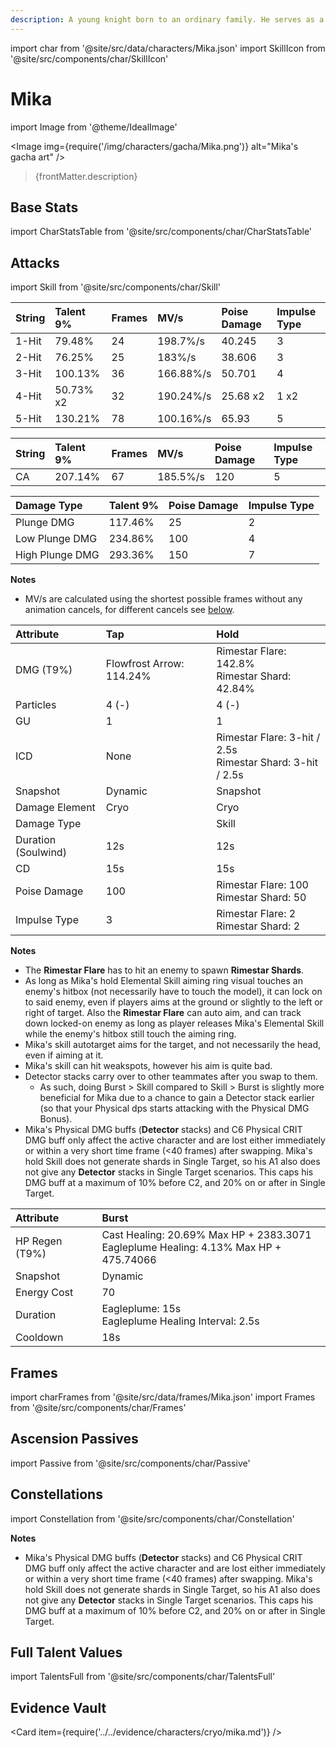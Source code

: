 ```yaml
---
description: A young knight born to an ordinary family. He serves as a Front-Line Surveyor in his Company. He is a low-key and cautious character.
---
```


import char from '@site/src/data/characters/Mika.json'
import SkillIcon from '@site/src/components/char/SkillIcon'

# Mika

import Image from '@theme/IdealImage'

<Image img={require('/img/characters/gacha/Mika.png')} alt="Mika's gacha art" />
<blockquote>{frontMatter.description}</blockquote>

<!--
## Resources

* [Mika Mains Discord]()
* [Full Mika Written Guide]()
* [Mika Quick Guide]()
* [# Minute Video Guide to Mika]()
-->

## Base Stats

import CharStatsTable from '@site/src/components/char/CharStatsTable'

<CharStatsTable char={char} />

## Attacks

import Skill from '@site/src/components/char/Skill'

<Tabs queryString="ability">
<TabItem value='na' label='Normal Attacks'>
<SkillIcon char={char} skill='na' />
<div class='talent-columns'>
<Skill char={char} skill='na' sectionFilter='Normal Attack' />

<!--
take frames (with hitlag -> na column) and mv/s from https://docs.google.com/spreadsheets/d/1l5DOZ6RgYYMIxMtJtd7oQNL9WWVNXcQL0nwan7q7QGc/edit?usp=sharing
take poise damage (rounded to 2 decimal points) and impulse type from https://genshin-impact.fandom.com/wiki/Interruption_Resistance/Data or the character's wiki page
-->


| String | Talent 9%   | Frames | MV/s       | Poise Damage   | Impulse Type |
| :----- | :---------- | :----- | :--------- | :------------- | :----------- |
| 1-Hit  |   79.48%    |   24   | 198.7%/s   |  40.245        |      3       |
| 2-Hit  |   76.25%	   |   25   | 183%/s     |  38.606        |      3       |
| 3-Hit  |  100.13%    |   36   | 166.88%/s  |  50.701        |      4       |
| 4-Hit  |  50.73% x2  |   32   | 190.24%/s  |  25.68 x2      |     1 x2     |
| 5-Hit  |  130.21%    |   78   | 100.16%/s  |  65.93         |      5       |


</div>
<div class='talent-columns'>
<Skill char={char} skill='na' sectionFilter='Charged Attack' />


| String | Talent 9%  | Frames | MV/s         | Poise Damage | Impulse Type |
| :----- | :--------- | :----- | :----------- | :----------- | :----------- |
| CA     |   207.14%  |   67   |  185.5%/s    |     120      |       5      |


</div>
<div class='talent-columns'>
<Skill char={char} skill='na' sectionFilter='Plunging Attack' />


| Damage Type     | Talent 9% | Poise Damage | Impulse Type |
| :-------------- | :-------- | :----------- | :----------- |
| Plunge DMG      |  117.46%  |      25      |      2       |
| Low Plunge DMG  |  234.86%  |      100     |      4       |
| High Plunge DMG |  293.36%  |      150     |      7       |


</div>

**Notes**

* MV/s are calculated using the shortest possible frames without any animation cancels, for different cancels see [below](#frames).

</TabItem>

<TabItem value='e' label='Skill'>
<SkillIcon char={char} skill='e' />
<div class='talent-columns'>
<Skill char={char} skill='e' />


| Attribute           | Tap                         | Hold                                                                     |
| :------------------ | :-------------------------- | :----------------------------------------------------------------------- |
| DMG \(T9%\)         |  Flowfrost Arrow: 114.24%   |    Rimestar Flare: 142.8% <br/> Rimestar Shard: 42.84%                   |
| Particles           |     4 \(-\)                 |    4 \(-\)                                                               |   
| GU                  |     1                       |    1                                                                     |
| ICD                 |    None                     |    Rimestar Flare: 3-hit / 2.5s <br/> Rimestar Shard: 3-hit / 2.5s       |
| Snapshot            |    Dynamic                  |    Snapshot                                                              |
| Damage Element      |    Cryo                     |    Cryo                                                                  |
| Damage Type         |                             |    Skill                                                                 |
| Duration (Soulwind) |     12s                     |    12s                                                                   |
| CD                  |     15s                     |    15s                                                                   |
| Poise Damage        |     100                     |    Rimestar Flare: 100 <br/> Rimestar Shard: 50                          |
| Impulse Type        |     3                       |    Rimestar Flare: 2 <br/> Rimestar Shard: 2                             |


</div>

**Notes**

* The **Rimestar Flare** has to hit an enemy to spawn **Rimestar Shards**.
* As long as Mika's hold Elemental Skill aiming ring visual touches an enemy's hitbox (not necessarily have to touch the model), it can lock on to said enemy, even if players aims at the ground or slightly to the left or right of target.  Also the **Rimestar Flare** can auto aim, and can track down locked-on enemy as long as player releases Mika's Elemental Skill while the enemy's hitbox still touch the aiming ring.
* Mika's skill autotarget aims for the target, and not necessarily the head, even if aiming at it.
* Mika's skill can hit weakspots, however his aim is quite bad.
* Detector stacks carry over to other teammates after you swap to them.
    * As such, doing Burst > Skill compared to Skill > Burst is slightly more beneficial for Mika due to a chance to gain a Detector stack earlier (so that your Physical dps starts attacking with the Physical DMG Bonus).
* Mika's Physical DMG buffs (**Detector** stacks) and C6 Physical CRIT DMG buff only affect the active character and are lost either immediately or within a very short time frame (<40 frames) after swapping. Mika's hold Skill does not generate shards in Single Target, so his A1 also does not give any **Detector** stacks in Single Target scenarios. This caps his DMG buff at a maximum of 10% before C2, and 20% on or after in Single Target.

</TabItem>

<TabItem value='q' label='Burst'>
<SkillIcon char={char} skill='q' />
<div class='talent-columns'>
<Skill char={char} skill='q'/>


| Attribute         | Burst                                                                                      | 
| :---------------- | :----------------------------------------------------------------------------------------- |
| HP Regen \(T9%\)  | Cast Healing: 20.69% Max HP + 2383.3071 <br/> Eagleplume Healing: 4.13% Max HP + 475.74066 |
| Snapshot          | Dynamic                                                                                    |           
| Energy Cost       | 70                                                                                         |           
| Duration          | Eagleplume: 15s <br/> Eagleplume Healing Interval: 2.5s                                    |           
| Cooldown          | 18s                                                                                        |           
         


</div>


</TabItem>
</Tabs>


## Frames

import charFrames from '@site/src/data/frames/Mika.json'
import Frames from '@site/src/components/char/Frames'

<Frames data={charFrames} />


## Ascension Passives

import Passive from '@site/src/components/char/Passive'

<Tabs queryString="passive">
<TabItem value='passive' label='Passive'>
<Passive char={char} passive={2} />
</TabItem>

<TabItem value='a1' label='Ascension 1'>
<Passive char={char} passive={0} />
</TabItem>

<TabItem value="a4" label="Ascension 4">
<Passive char={char} passive={1} />
</TabItem>
</Tabs>

## Constellations

import Constellation from '@site/src/components/char/Constellation'

<Tabs queryString="constellation">
<TabItem value='c1' label='C1'>
<Constellation char={char} constellation={1} />
</TabItem>

<TabItem value='c2' label='C2'>
<Constellation char={char} constellation={2} />
</TabItem>

<TabItem value='c3' label='C3'>
<Constellation char={char} constellation={3} />
</TabItem>

<TabItem value='c4' label='C4'>
<Constellation char={char} constellation={4} />
</TabItem>

<TabItem value='c5' label='C5'>
<Constellation char={char} constellation={5} />
</TabItem>

<TabItem value='c6' label='C6'>
<Constellation char={char} constellation={6} />

**Notes**

* Mika's Physical DMG buffs (**Detector** stacks) and C6 Physical CRIT DMG buff only affect the active character and are lost either immediately or within a very short time frame (<40 frames) after swapping. Mika's hold Skill does not generate shards in Single Target, so his A1 also does not give any **Detector** stacks in Single Target scenarios. This caps his DMG buff at a maximum of 10% before C2, and 20% on or after in Single Target.  

</TabItem>
</Tabs>

## Full Talent Values

import TalentsFull from '@site/src/components/char/TalentsFull'

<TalentsFull char={char}/>

## Evidence Vault

<Card item={require('../../evidence/characters/cryo/mika.md')} />
